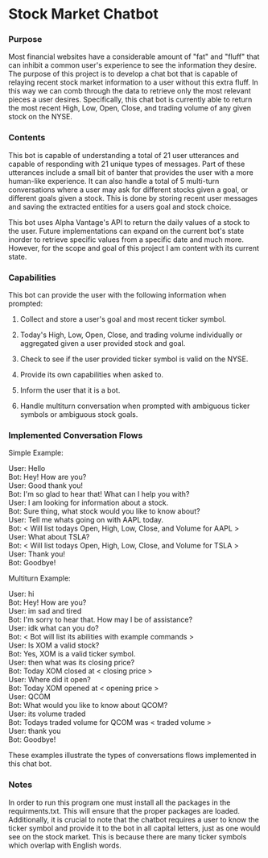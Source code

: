 # Stock Market Chatbot

### __Purpose__ ###

Most financial websites have a considerable amount of "fat" and "fluff" that can inhibit a common user's experience to see the information they desire.  The purpose of this project is to develop a chat bot that is capable of relaying recent stock market information to a user without this extra fluff. In this way we can comb through the data to retrieve only the most relevant pieces a user desires. Specifically, this chat bot is currently able to return the most recent High, Low, Open, Close, and trading volume of any given stock on the NYSE.

### __Contents__ ### 

This bot is capable of understanding a total of 21 user utterances and capable of responding with 21 unique types of messages. Part of these utterances include a small bit of banter that provides the user with a more human-like experience. It can also handle a total of 5 multi-turn conversations where a user may ask for different stocks given a goal, or different goals given a stock. This is done by storing recent user messages and saving the extracted entities for a users goal and stock choice. 

This bot uses Alpha Vantage's API to return the daily values of a stock to the user. Future implementations can expand on the current bot's state inorder to retrieve specific values from a specific date and much more. However, for the scope and goal of this project I am content with its current state. 

### __Capabilities__ ### 

This bot can provide the user with the following information when prompted:

1. Collect and store a user's goal and most recent ticker symbol.

2. Today's High, Low, Open, Close, and trading volume individually or aggregated given a user provided stock and goal.

3. Check to see if the user provided ticker symbol is valid on the NYSE.

4. Provide its own capabilities when asked to.

5. Inform the user that it is a bot.

6. Handle multiturn conversation when prompted with ambiguous ticker symbols or ambiguous stock goals.

### __Implemented Conversation Flows__ ### 

Simple Example:

User: Hello  
Bot: Hey! How are you?  
User: Good thank you!  
Bot: I'm so glad to hear that! What can I help you with?  
User: I am looking for information about a stock.  
Bot: Sure thing, what stock would you like to know about?  
User: Tell me whats going on with AAPL today.  
Bot: < Will list todays Open, High, Low, Close, and Volume for AAPL >  
User: What about TSLA?  
Bot: < Will list todays Open, High, Low, Close, and Volume for TSLA >  
User: Thank you!  
Bot: Goodbye!  
  
Multiturn Example:  
  
User: hi  
Bot: Hey! How are you?  
User: im sad and tired  
Bot: I'm sorry to hear that. How may I be of assistance?  
User: idk what can you do?  
Bot: < Bot will list its abilities with example commands >  
User: Is XOM a valid stock?  
Bot: Yes, XOM is a valid ticker symbol.  
User: then what was its closing price?  
Bot: Today XOM closed at < closing price >  
User: Where did it open?  
Bot: Today XOM opened at < opening price >  
User: QCOM  
Bot: What would you like to know about QCOM?  
User: its volume traded  
Bot: Todays traded volume for QCOM was < traded volume >  
User: thank you  
Bot: Goodbye!  
  
These examples illustrate the types of conversations flows implemented in this chat bot.  

### __Notes__ ###

In order to run this program one must install all the packages in the requirments.txt. This will ensure that the proper packages are loaded. Additionally, it is crucial to note that the chatbot requires a user to know the ticker symbol and provide it to the bot in all capital letters, just as one would see on the stock market. This is because there are many ticker symbols which overlap with English words. 
